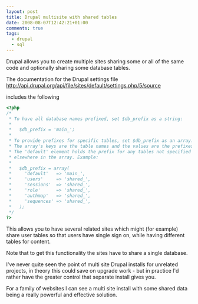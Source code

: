 ```yaml
---
layout: post
title: Drupal multisite with shared tables
date: 2008-08-07T12:42:21+01:00
comments: true
tags:
  - drupal
  - sql
---
```


Drupal allows you to create multiple sites sharing some or all of the same code and optionally sharing some database tables.

The documentation for the Drupal settings file
http://api.drupal.org/api/file/sites/default/settings.php/5/source

includes the following

```php
<?php
/*
 * To have all database names prefixed, set $db_prefix as a string:
 *
 *   $db_prefix = 'main_';
 *
 * To provide prefixes for specific tables, set $db_prefix as an array.
 * The array's keys are the table names and the values are the prefixes.
 * The 'default' element holds the prefix for any tables not specified
 * elsewhere in the array. Example:
 *
 *   $db_prefix = array(
 *     'default'   => 'main_',
 *     'users'     => 'shared_',
 *     'sessions'  => 'shared_',
 *     'role'      => 'shared_',
 *     'authmap'   => 'shared_',
 *     'sequences' => 'shared_',
 *   );
 */
?>
```

This allows you to have several related sites which might (for example) share user tables so that users have single sign on, while having different tables for content.

Note that to get this functionality the sites have to share a single database.

I've never quite seen the point of multi site Drupal installs for unrelated projects, in theory this could save on upgrade work - but in practice I'd rather have the greater control that separate install gives you.

For a family of websites I can see a multi site install with some shared data being a really powerful and effective solution.
